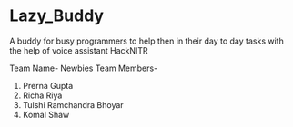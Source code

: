 # Lazy_Buddy
A buddy  for busy programmers to help then in their day to day tasks with the help of voice assistant
HackNITR

Team Name- Newbies
Team Members-
1. Prerna Gupta
2. Richa Riya
3. Tulshi Ramchandra Bhoyar
4. Komal Shaw
